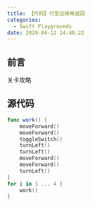```yaml
---
title: 【代码】行至边缘再返回
categories:
  - Swift Playgrounds
date: 2020-04-12 14:40:22
---
```


## 前言

关卡攻略

<!-- more -->

## 源代码

``` swift
func work() {
    moveForward()
    moveForward()
    toggleSwitch()
    turnLeft()
    turnLeft()
    moveForward()
    moveForward()
    turnLeft()
}
for i in 1 ... 4 {
    work()
}
```

